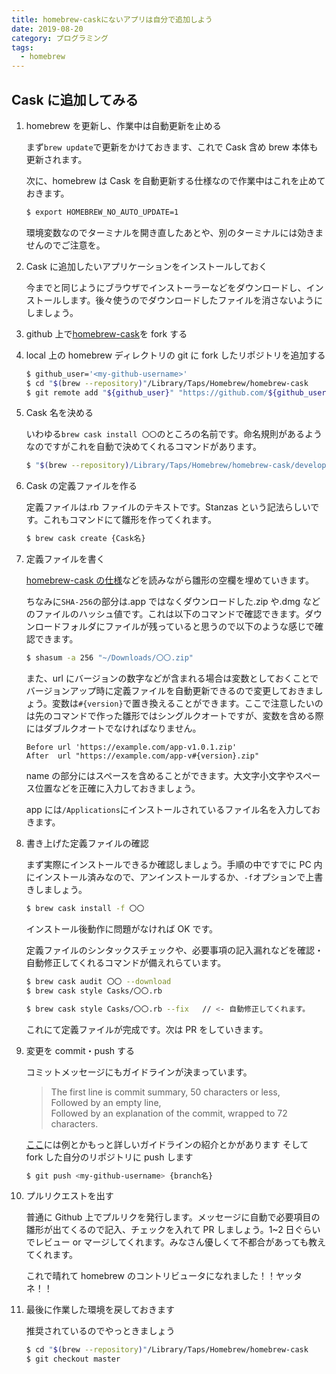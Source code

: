 ```yaml
---
title: homebrew-caskにないアプリは自分で追加しよう
date: 2019-08-20
category: プログラミング
tags:
  - homebrew
---
```


## Cask に追加してみる

1. homebrew を更新し、作業中は自動更新を止める

   まず`brew update`で更新をかけておきます、これで Cask 含め brew 本体も更新されます。

   次に、homebrew は Cask を自動更新する仕様なので作業中はこれを止めておきます。

   ```bash
   $ export HOMEBREW_NO_AUTO_UPDATE=1
   ```

   環境変数なのでターミナルを開き直したあとや、別のターミナルには効きませんのでご注意を。

1. Cask に追加したいアプリケーションをインストールしておく

   今までと同じようにブラウザでインストーラーなどをダウンロードし、インストールします。後々使うのでダウンロードしたファイルを消さないようにしましょう。

1. github 上で[homebrew-cask](https://github.com/Homebrew/homebrew-cask)を fork する
1. local 上の homebrew ディレクトリの git に fork したリポジトリを追加する
   ```bash
   $ github_user='<my-github-username>'
   $ cd "$(brew --repository)"/Library/Taps/Homebrew/homebrew-cask
   $ git remote add "${github_user}" "https://github.com/${github_user}/homebrew-cask"
   ```
1. Cask 名を決める

   いわゆる`brew cask install 〇〇`のところの名前です。命名規則があるようなのですがこれを自動で決めてくれるコマンドがあります。

   ```bash
   $ "$(brew --repository)/Library/Taps/Homebrew/homebrew-cask/developer/bin/generate_cask_token" '/Applications/〇〇.app'
   ```

1. Cask の定義ファイルを作る

   定義ファイルは.rb ファイルのテキストです。Stanzas という記法らしいです。これもコマンドにて雛形を作ってくれます。

   ```bash
   $ brew cask create {Cask名}
   ```

1. 定義ファイルを書く

   [homebrew-cask の仕様](https://github.com/Homebrew/homebrew-cask/blob/master/doc/development/adding_a_cask.md#cask-stanzas)などを読みながら雛形の空欄を埋めていきます。

   ちなみに`SHA-256`の部分は.app ではなくダウンロードした.zip や.dmg などのファイルのハッシュ値です。これは以下のコマンドで確認できます。ダウンロードフォルダにファイルが残っていると思うので以下のような感じで確認できます。

   ```bash
   $ shasum -a 256 "~/Downloads/〇〇.zip"
   ```

   また、url にバージョンの数字などが含まれる場合は変数としておくことでバージョンアップ時に定義ファイルを自動更新できるので変更しておきましょう。変数は`#{version}`で置き換えることができます。ここで注意したいのは先のコマンドで作った雛形ではシングルクオートですが、変数を含める際にはダブルクオートでなければなりません。

   ```
   Before url 'https://example.com/app-v1.0.1.zip'
   After  url "https://example.com/app-v#{version}.zip"
   ```

   name の部分にはスペースを含めることができます。大文字小文字やスペース位置などを正確に入力しておきましょう。

   app には`/Applications`にインストールされているファイル名を入力しておきます。

1. 書き上げた定義ファイルの確認

   まず実際にインストールできるか確認しましょう。手順の中ですでに PC 内にインストール済みなので、アンインストールするか、`-f`オプションで上書きしましょう。

   ```bash
   $ brew cask install -f 〇〇
   ```

   インストール後動作に問題がなければ OK です。

   定義ファイルのシンタックスチェックや、必要事項の記入漏れなどを確認・自動修正してくれるコマンドが備えれらています。

   ```bash
   $ brew cask audit 〇〇 --download
   $ brew cask style Casks/〇〇.rb

   $ brew cask style Casks/〇〇.rb --fix   // <- 自動修正してくれます。
   ```

   これにて定義ファイルが完成です。次は PR をしていきます。

1. 変更を commit・push する

   コミットメッセージにもガイドラインが決まっています。

   > The first line is commit summary, 50 characters or less,<br>
   > Followed by an empty line,<br>
   > Followed by an explanation of the commit, wrapped to 72 characters.

   [ここ](https://github.com/Homebrew/homebrew-cask/blob/master/doc/development/adding_a_cask.md#commit-messages)には例とかもっと詳しいガイドラインの紹介とかがあります
   そして fork した自分のリポジトリに push します

   ```bash
   $ git push <my-github-username> {branch名}
   ```

1. プルリクエストを出す

   普通に Github 上でプルリクを発行します。メッセージに自動で必要項目の雛形が出てくるので記入、チェックを入れて PR しましょう。1~2 日ぐらいでレビュー or マージしてくれます。みなさん優しくて不都合があっても教えてくれます。

   これで晴れて homebrew のコントリビュータになれました！！ヤッタネ！！

1. 最後に作業した環境を戻しておきます

   推奨されているのでやっときましょう

   ```bash
   $ cd "$(brew --repository)"/Library/Taps/Homebrew/homebrew-cask
   $ git checkout master
   ```

